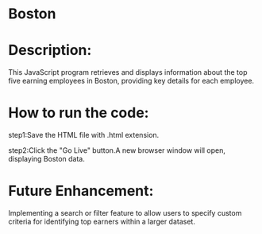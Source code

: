 # Boston
# Description:

This JavaScript program retrieves and displays information about the top five earning employees in Boston, providing key details for each employee.

# How to run the code:

step1:Save the HTML file with .html extension.

step2:Click the "Go Live" button.A new browser window will open, displaying Boston data.

# Future Enhancement:

Implementing a search or filter feature to allow users to specify custom criteria for identifying top earners within a larger dataset.


